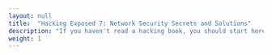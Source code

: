 ```yaml
---
layout: null
title:  "Hacking Exposed 7: Network Security Secrets and Solutions"
description: "If you haven't read a hacking book, you should start here. This is the best hacking book I own. After you learn how the basics in my Getting Started article, you can start to read this book. It covers a lot of network hacking and exposes some of the best secrets that elite hackers know. After reading this book, I was able to hack my school network with Telnet brute forcing and change my grades."
weight: 1
---
```

